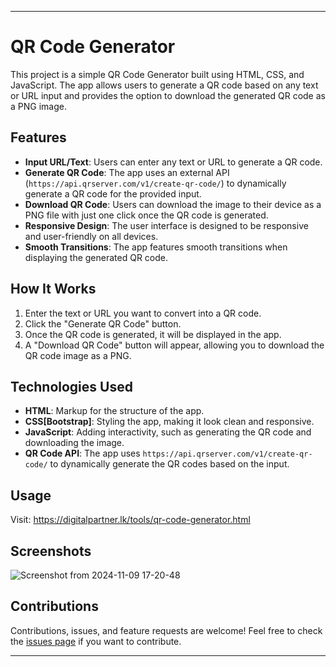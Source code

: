 
---

# QR Code Generator

This project is a simple QR Code Generator built using HTML, CSS, and JavaScript. The app allows users to generate a QR code based on any text or URL input and provides the option to download the generated QR code as a PNG image.

## Features

- **Input URL/Text**: Users can enter any text or URL to generate a QR code.
- **Generate QR Code**: The app uses an external API (`https://api.qrserver.com/v1/create-qr-code/`) to dynamically generate a QR code for the provided input.
- **Download QR Code**: Users can download the image to their device as a PNG file with just one click once the QR code is generated.
- **Responsive Design**: The user interface is designed to be responsive and user-friendly on all devices.
- **Smooth Transitions**: The app features smooth transitions when displaying the generated QR code.

## How It Works

1. Enter the text or URL you want to convert into a QR code.
2. Click the "Generate QR Code" button.
3. Once the QR code is generated, it will be displayed in the app.
4. A "Download QR Code" button will appear, allowing you to download the QR code image as a PNG.

## Technologies Used

- **HTML**: Markup for the structure of the app.
- **CSS[Bootstrap]**: Styling the app, making it look clean and responsive.
- **JavaScript**: Adding interactivity, such as generating the QR code and downloading the image.
- **QR Code API**: The app uses `https://api.qrserver.com/v1/create-qr-code/` to dynamically generate the QR codes based on the input.

## Usage

Visit: https://digitalpartner.lk/tools/qr-code-generator.html


## Screenshots

![Screenshot from 2024-11-09 17-20-48](https://github.com/user-attachments/assets/242149ed-ca09-4675-b0c6-f776068cf7ba)



## Contributions

Contributions, issues, and feature requests are welcome! Feel free to check the [issues page](https://github.com/mmsalmanfaris/qr-code-generator/issues) if you want to contribute.

---
